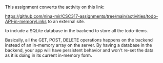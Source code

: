 This assignment converts the activity on this link:

https://github.com/nina-mir/CSC317-assignments/tree/main/activities/todo-API-in-memoryLinks to an external site.

to include a SQLite database in the backend to store all the todo-items. 

Basically, all the GET, POST, DELETE operations happens on the backend instead of an in-memory array on the server. 
By having a database in the backend, your app will have persistent behavior and won't  re-set the data as it is doing in its current in-memory form.
